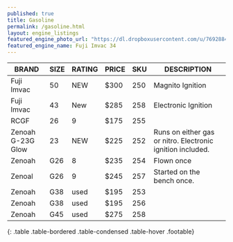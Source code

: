 ```yaml
---
published: true
title: Gasoline
permalink: /gasoline.html
layout: engine_listings
featured_engine_photo_url: "https://dl.dropboxusercontent.com/u/76928840/Website%20Photos/featured/gas.jpg"
featured_engine_name: Fuji Imvac 34
---
```


BRAND              |  SIZE   |  RATING  |  PRICE  |  SKU   |   DESCRIPTION
-------------------|---------|----------|---------|--------|---------------------
Fuji Imvac         | 50      | NEW      | $300    | 250    | Magnito Ignition
Fuji Imvac         | 43      | New      | $285    | 258    | Electronic Ignition                     
RCGF               | 26      | 9        | $175    | 255    |                                               
Zenoah G-23G Glow  | 23      | NEW      | $225    | 252    | Runs on either gas or nitro.  Electronic ignition included.
Zenoah             | G26     | 8        | $235    | 254    | Flown once
Zenoal             | G26     | 9        | $245    | 257    | Started on the bench once.                                                
Zenoah             | G38     | used     | $195    | 253    |
Zenoah             | G38     | used     | $195    | 256    |
Zenoah             | G45     | used     | $275    | 258    |                                           
{: .table .table-bordered .table-condensed .table-hover .footable}